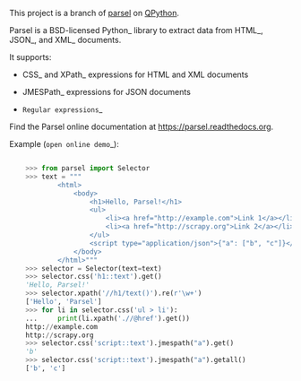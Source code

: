 This project is a branch of <a target="_blank" rel="noopener" href="https://pypi.org/project/parsel/">parsel</a> on <a href="https://www.qpython.org">QPython</a>.

Parsel is a BSD-licensed Python_ library to extract data from HTML_, JSON_, and
XML_ documents.

It supports:

-   CSS_ and XPath_ expressions for HTML and XML documents

-   JMESPath_ expressions for JSON documents

-   `Regular expressions`_

Find the Parsel online documentation at https://parsel.readthedocs.org.

Example (`open online demo`_):

```python

    >>> from parsel import Selector
    >>> text = """
            <html>
                <body>
                    <h1>Hello, Parsel!</h1>
                    <ul>
                        <li><a href="http://example.com">Link 1</a></li>
                        <li><a href="http://scrapy.org">Link 2</a></li>
                    </ul>
                    <script type="application/json">{"a": ["b", "c"]}</script>
                </body>
            </html>"""
    >>> selector = Selector(text=text)
    >>> selector.css('h1::text').get()
    'Hello, Parsel!'
    >>> selector.xpath('//h1/text()').re(r'\w+')
    ['Hello', 'Parsel']
    >>> for li in selector.css('ul > li'):
    ...     print(li.xpath('.//@href').get())
    http://example.com
    http://scrapy.org
    >>> selector.css('script::text').jmespath("a").get()
    'b'
    >>> selector.css('script::text').jmespath("a").getall()
    ['b', 'c']
```
